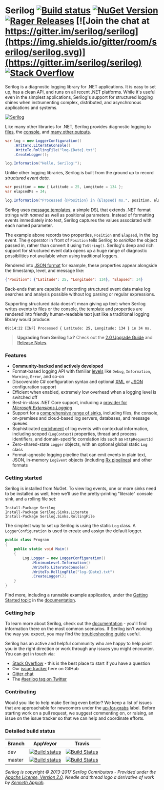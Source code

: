 # Serilog [![Build status](https://ci.appveyor.com/api/projects/status/b9rm3l7kduryjgcj/branch/master?svg=true)](https://ci.appveyor.com/project/serilog/serilog/branch/master)  [![NuGet Version](http://img.shields.io/nuget/v/Serilog.svg?style=flat)](https://www.nuget.org/packages/Serilog/) [![Rager Releases](http://rager.io/badge.svg?url=https%3A%2F%2Fwww.nuget.org%2Fpackages%2FSerilog%2F)](http://rager.io/projects/search?badge=1&query=nuget.org/packages/Serilog/) [![Join the chat at https://gitter.im/serilog/serilog](https://img.shields.io/gitter/room/serilog/serilog.svg)](https://gitter.im/serilog/serilog) [![Stack Overflow](https://img.shields.io/badge/stack%20overflow-serilog-orange.svg)](http://stackoverflow.com/questions/tagged/serilog)

Serilog is a diagnostic logging library for .NET applications. It is easy to set up, has a clean API, and runs on all recent .NET platforms. While it's useful even in the simplest applications, Serilog's support for structured logging shines when instrumenting complex, distributed, and asynchronous applications and systems.

[![Serilog](https://serilog.net/images/serilog-180px.png)](https://serilog.net)

Like many other libraries for .NET, Serilog provides diagnostic logging to [files](https://github.com/serilog/serilog-sinks-rollingfile), the [console](https://github.com/serilog/serilog-sinks-literate), and [many other outputs](https://github.com/serilog/serilog/wiki/Provided-Sinks).

```csharp
var log = new LoggerConfiguration()
    .WriteTo.LiterateConsole()
    .WriteTo.RollingFile("log-{Date}.txt")
    .CreateLogger();

log.Information("Hello, Serilog!");
```

Unlike other logging libraries, Serilog is built from the ground up to record _structured event data_.

```csharp
var position = new { Latitude = 25, Longitude = 134 };
var elapsedMs = 34;

log.Information("Processed {@Position} in {Elapsed} ms.", position, elapsedMs);
```

Serilog uses [message templates](https://messagetemplates.org), a simple DSL that extends .NET format strings with _named_ as well as positional parameters. Instead of formatting events immediately into text, Serilog captures the values associated with each named parameter.

The example above records two properties, `Position` and `Elapsed`, in the log event. The `@` operator in front of `Position` tells Serilog to _serialize_ the object passed in, rather than convert it using `ToString()`. Serilog's deep and rich support for structured event data opens up a huge range of diagnostic possibilities not available when using traditional loggers.

Rendered into [JSON format](https://github.com/serilog/serilog-formatting-compact) for example, these properties appear alongside the timestamp, level, and message like:

```json
{"Position": {"Latitude": 25, "Longitude": 134}, "Elapsed": 34}
```

Back-ends that are capable of recording structured event data make log searches and analysis possible without log parsing or regular expressions.

Supporting structured data doesn't mean giving up text: when Serilog writes events to files or the console, the template and properties are rendered into friendly human-readable text just like a traditional logging library would produce:

```
09:14:22 [INF] Processed { Latitude: 25, Longitude: 134 } in 34 ms.
```

> **Upgrading from Serilog 1.x?** Check out the [2.0 Upgrade Guide](https://github.com/serilog/serilog/wiki/2.x-Upgrade-Guide) and [Release Notes](https://github.com/serilog/serilog/blob/dev/CHANGES.md).

### Features

 * **Community-backed and actively developed**
 * Format-based logging API with familiar [levels](https://github.com/serilog/serilog/wiki/Configuration-Basics#minimum-level) like `Debug`, `Information`, `Warning`, `Error`, and so-on
 * Discoverable C# configuration syntax and optional [XML](https://github.com/serilog/serilog-settings-appsettings) or [JSON](https://github.com/serilog/serilog-settings-configuration) configuration support
 * Efficient when enabled, extremely low overhead when a logging level is switched off
 * Best-in-class .NET Core support, including a [provider for _Microsoft.Extensions.Logging_](https://github.com/serilog/serilog-extensions-logging)
 * Support for a [comprehensive range of sinks](https://github.com/serilog/serilog/wiki/Provided-Sinks), including files, the console, on-premises and cloud-based log servers, databases, and message queues
 * Sophisticated [enrichment](https://github.com/serilog/serilog/wiki/Enrichment) of log events with contextual information, including scoped (`LogContext`) properties, thread and process identifiers, and domain-specific correlation ids such as `HttpRequestId`
 * Zero-shared-state `Logger` objects, with an optional global static `Log` class
 * Format-agnostic logging pipeline that can emit events in plain text, JSON, in-memory `LogEvent` objects (including [Rx pipelines](https://github.com/serilog/serilog-sinks-observable)) and other formats

### Getting started

Serilog is installed from NuGet. To view log events, one or more sinks need to be installed as well, here we'll use the pretty-printing "literate" console sink, and a rolling file set:

```
Install-Package Serilog
Install-Package Serilog.Sinks.Literate
Install-Package Serilog.Sinks.RollingFile
```

The simplest way to set up Serilog is using the static `Log` class. A `LoggerConfiguration` is used to create and assign the default logger.

```csharp
public class Program
{
    public static void Main()
    {
        Log.Logger = new LoggerConfiguration()
            .MinimumLevel.Information()
            .WriteTo.LiterateConsole()
            .WriteTo.RollingFile("log-{Date}.txt")
            .CreateLogger();
    }
}
```


Find more, including a runnable example application, under the [Getting Started topic](https://github.com/serilog/serilog/wiki/Getting-Started) in the [documentation](https://github.com/serilog/serilog/wiki/).

### Getting help

To learn more about Serilog, check out the [documentation](https://github.com/serilog/serilog/wiki) - you'll find information there on the most common scenarios. If Serilog isn't working the way you expect, you may find the [troubleshooting guide](https://github.com/serilog/serilog/wiki/Debugging-and-Diagnostics) useful.

Serilog has an active and helpful community who are happy to help point you in the right direction or work through any issues you might encounter. You can get in touch via:

 * [Stack Overflow](http://stackoverflow.com/questions/tagged/serilog) - this is the best place to start if you have a question
 * Our [issue tracker](https://github.com/serilog/serilog/issues) here on GitHub
 * [Gitter chat](https://gitter.im/serilog/serilog)
 * The [#serilog tag on Twitter](https://twitter.com/search?q=%23serilog)

### Contributing

Would you like to help make Serilog even better? We keep a list of issues that are approachable for newcomers under the [up-for-grabs](https://github.com/serilog/serilog/issues?labels=up-for-grabs&state=open) label. Before starting work on a pull request, we suggest commenting on, or raising, an issue on the issue tracker so that we can help and coordinate efforts.

### Detailed build status

Branch  | AppVeyor | Travis
------------- | ------------- |-------------
dev | [![Build status](https://ci.appveyor.com/api/projects/status/b9rm3l7kduryjgcj/branch/dev?svg=true)](https://ci.appveyor.com/project/serilog/serilog/branch/dev)  | [![Build Status](https://travis-ci.org/serilog/serilog.svg?branch=dev)](https://travis-ci.org/serilog/serilog) 
master | [![Build status](https://ci.appveyor.com/api/projects/status/b9rm3l7kduryjgcj/branch/master?svg=true)](https://ci.appveyor.com/project/serilog/serilog/branch/master) | [![Build Status](https://travis-ci.org/serilog/serilog.svg?branch=master)](https://travis-ci.org/serilog/serilog) 

_Serilog is copyright &copy; 2013-2017 Serilog Contributors - Provided under the [Apache License, Version 2.0](http://apache.org/licenses/LICENSE-2.0.html). Needle and thread logo a derivative of work by [Kenneth Appiah](http://www.kensets.com/)._
